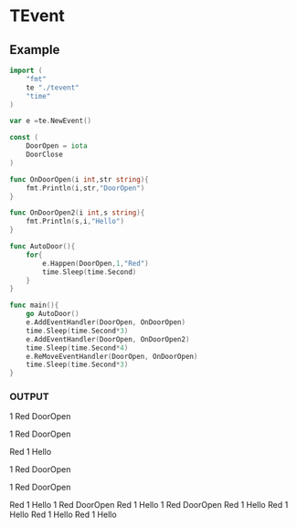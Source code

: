 # TEvent

## Example
```go
import (
	"fmt"
	te "./tevent"
	"time"
)

var e =te.NewEvent()

const (
	DoorOpen = iota
	DoorClose
)

func OnDoorOpen(i int,str string){
	fmt.Println(i,str,"DoorOpen")
}

func OnDoorOpen2(i int,s string){
	fmt.Println(s,i,"Hello")
}

func AutoDoor(){
	for{
		e.Happen(DoorOpen,1,"Red")
		time.Sleep(time.Second)
	}
}

func main(){
	go AutoDoor()
	e.AddEventHandler(DoorOpen, OnDoorOpen)
	time.Sleep(time.Second*3)
	e.AddEventHandler(DoorOpen, OnDoorOpen2)
	time.Sleep(time.Second*4)
	e.ReMoveEventHandler(DoorOpen, OnDoorOpen)
	time.Sleep(time.Second*3)
}
```
### OUTPUT
1 Red DoorOpen 

1 Red DoorOpen 

Red 1 Hello 

1 Red DoorOpen 

1 Red DoorOpen 

Red 1 Hello 
1 Red DoorOpen 
Red 1 Hello 
1 Red DoorOpen 
Red 1 Hello 
Red 1 Hello 
Red 1 Hello 
Red 1 Hello
